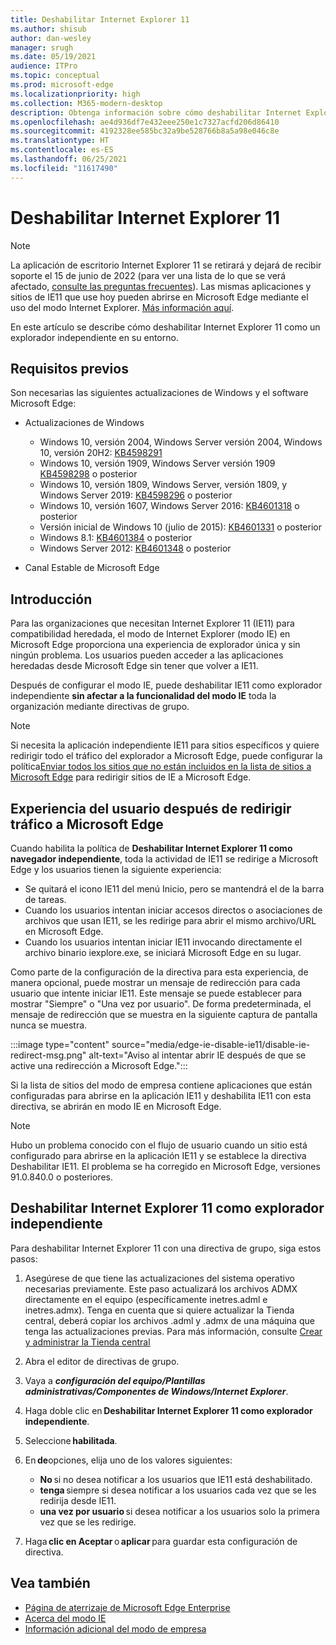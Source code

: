 ```yaml
---
title: Deshabilitar Internet Explorer 11
ms.author: shisub
author: dan-wesley
manager: srugh
ms.date: 05/19/2021
audience: ITPro
ms.topic: conceptual
ms.prod: microsoft-edge
ms.localizationpriority: high
ms.collection: M365-modern-desktop
description: Obtenga información sobre cómo deshabilitar Internet Explorer 11 y usar el modo de Internet Explorer en Microsoft Edge.
ms.openlocfilehash: ae4d936df7e432eee250e1c7327acfd206d86410
ms.sourcegitcommit: 4192328ee585bc32a9be528766b8a5a98e046c8e
ms.translationtype: HT
ms.contentlocale: es-ES
ms.lasthandoff: 06/25/2021
ms.locfileid: "11617490"
---
```

# <a name="disable-internet-explorer-11"></a>Deshabilitar Internet Explorer 11

>[!Note]
> La aplicación de escritorio Internet Explorer 11 se retirará y dejará de recibir soporte el 15 de junio de 2022 (para ver una lista de lo que se verá afectado, [consulte las preguntas frecuentes](https://techcommunity.microsoft.com/t5/windows-it-pro-blog/internet-explorer-11-desktop-app-retirement-faq/ba-p/2366549)). Las mismas aplicaciones y sitios de IE11 que use hoy pueden abrirse en Microsoft Edge mediante el uso del modo Internet Explorer. [Más información aquí](https://blogs.windows.com/windowsexperience/2021/05/19/the-future-of-internet-explorer-on-windows-10-is-in-microsoft-edge/).

En este artículo se describe cómo deshabilitar Internet Explorer 11 como un explorador independiente en su entorno.

## <a name="prerequisites"></a>Requisitos previos

Son necesarias las siguientes actualizaciones de Windows y el software Microsoft Edge:

- Actualizaciones de Windows

  - Windows 10, versión 2004, Windows Server versión 2004, Windows 10, versión 20H2: [KB4598291](https://support.microsoft.com/topic/february-2-2021-kb4598291-os-builds-19041-789-and-19042-789-preview-6a766199-a4f1-616e-1f5c-58bdc3ca5e3b)
  - Windows 10, versión 1909, Windows Server versión 1909 [KB4598298](https://support.microsoft.com/topic/january-21-2021-kb4598298-os-build-18363-1350-preview-02dfd9ba-91a2-1b82-dede-42f288c02511) o posterior
  - Windows 10, versión 1809, Windows Server, versión 1809, y Windows Server 2019: [KB4598296](https://support.microsoft.com/topic/january-21-2021-kb4598296-os-build-17763-1728-preview-4c0931ff-45b7-ff59-5e00-c03b5afb363d) o posterior
  - Windows 10, versión 1607, Windows Server 2016: [KB4601318](https://support.microsoft.com/topic/february-9-2021-kb4601318-os-build-14393-4225-c5e3de6c-e3e6-ffb5-6197-48b9ce16446e) o posterior
   - Versión inicial de Windows 10 (julio de 2015): [KB4601331](https://support.microsoft.com/office/february-9-2021%e2%80%94kb4601331-os-build-10240-18842-6227d078-fef3-8d67-27e0-1882e6cb79ff?ui=en-US&rs=en-US&ad=US) o posterior
  - Windows 8.1: [KB4601384](https://support.microsoft.com/topic/february-9-2021-kb4601384-monthly-rollup-16bdbb75-dd4b-2910-abc5-7891c9756b96) o posterior
  - Windows Server 2012: [KB4601348](https://support.microsoft.com/topic/february-9-2021-kb4601348-monthly-rollup-2c338c0c-73d6-fb80-cc91-f1a86e80db0c) o posterior
  
- Canal Estable de Microsoft Edge


## <a name="overview"></a>Introducción

Para las organizaciones que necesitan Internet Explorer 11 (IE11) para compatibilidad heredada, el modo de Internet Explorer (modo IE) en Microsoft Edge proporciona una experiencia de explorador única y sin ningún problema. Los usuarios pueden acceder a las aplicaciones heredadas desde Microsoft Edge sin tener que volver a IE11.

Después de configurar el modo IE, puede deshabilitar IE11 como explorador independiente **sin afectar a la funcionalidad del modo IE** toda la organización mediante directivas de grupo.

> [!NOTE]
> Si necesita la aplicación independiente IE11 para sitios específicos y quiere redirigir todo el tráfico del explorador a Microsoft Edge, puede configurar la política[Enviar todos los sitios que no están incluidos en la lista de sitios a Microsoft Edge](./edge-ie-mode-policies.md#redirect-sites-from-ie-to-microsoft-edge) para redirigir sitios de IE a Microsoft Edge.

## <a name="user-experience-after-redirecting-traffic-to-microsoft-edge"></a>Experiencia del usuario después de redirigir tráfico a Microsoft Edge

Cuando habilita la política de **Deshabilitar Internet Explorer 11 como navegador independiente**, toda la actividad de IE11 se redirige a Microsoft Edge y los usuarios tienen la siguiente experiencia:

- Se quitará el icono IE11 del menú Inicio, pero se mantendrá el de la barra de tareas.
- Cuando los usuarios intentan iniciar accesos directos o asociaciones de archivos que usan IE11, se les redirige para abrir el mismo archivo/URL en Microsoft Edge.
- Cuando los usuarios intentan iniciar IE11 invocando directamente el archivo binario iexplore.exe, se iniciará Microsoft Edge en su lugar.

Como parte de la configuración de la directiva para esta experiencia, de manera opcional, puede mostrar un mensaje de redirección para cada usuario que intente iniciar IE11. Este mensaje se puede establecer para mostrar "Siempre" o "Una vez por usuario". De forma predeterminada, el mensaje de redirección que se muestra en la siguiente captura de pantalla nunca se muestra.

:::image type="content" source="media/edge-ie-disable-ie11/disable-ie-redirect-msg.png" alt-text="Aviso al intentar abrir IE después de que se active una redirección a Microsoft Edge.":::

Si la lista de sitios del modo de empresa contiene aplicaciones que están configuradas para abrirse en la aplicación IE11 y deshabilita IE11 con esta directiva, se abrirán en modo IE en Microsoft Edge.
> [!NOTE]
> Hubo un problema conocido con el flujo de usuario cuando un sitio está configurado para abrirse en la aplicación IE11 y se establece la directiva Deshabilitar IE11. El problema se ha corregido en Microsoft Edge, versiones 91.0.840.0 o posteriores.

## <a name="disable-internet-explorer-11-as-a-standalone-browser"></a>Deshabilitar Internet Explorer 11 como explorador independiente

Para deshabilitar Internet Explorer 11 con una directiva de grupo, siga estos pasos:

1. Asegúrese de que tiene las actualizaciones del sistema operativo necesarias previamente. Este paso actualizará los archivos ADMX directamente en el equipo (específicamente inetres.adml e inetres.admx). Tenga en cuenta que si quiere actualizar la Tienda central, deberá copiar los archivos .adml y .admx de una máquina que tenga las actualizaciones previas. Para más información, consulte [Crear y administrar la Tienda central](/troubleshoot/windows-client/group-policy/create-and-manage-central-store)
2. Abra el editor de directivas de grupo.
3. Vaya a ***configuración del equipo/Plantillas administrativas/Componentes de Windows/Internet Explorer***. 
4. Haga doble clic en **Deshabilitar Internet Explorer 11 como explorador independiente**.
5. Seleccione **habilitada**.
6. En **de**opciones, elija uno de los valores siguientes:

   - **No** si no desea notificar a los usuarios que IE11 está deshabilitado.
   - **tenga** siempre si desea notificar a los usuarios cada vez que se les redirija desde IE11.
   - **una vez por usuario** si desea notificar a los usuarios solo la primera vez que se les redirige.

7. Haga **clic en Aceptar** o **aplicar** para guardar esta configuración de directiva.

## <a name="see-also"></a>Vea también

- [Página de aterrizaje de Microsoft Edge Enterprise](https://aka.ms/EdgeEnterprise)
- [Acerca del modo IE](./edge-ie-mode.md)
- [Información adicional del modo de empresa](/internet-explorer/ie11-deploy-guide/enterprise-mode-overview-for-ie11)
